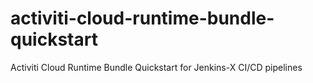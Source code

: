 # activiti-cloud-runtime-bundle-quickstart

Activiti Cloud Runtime Bundle Quickstart for Jenkins-X CI/CD pipelines
